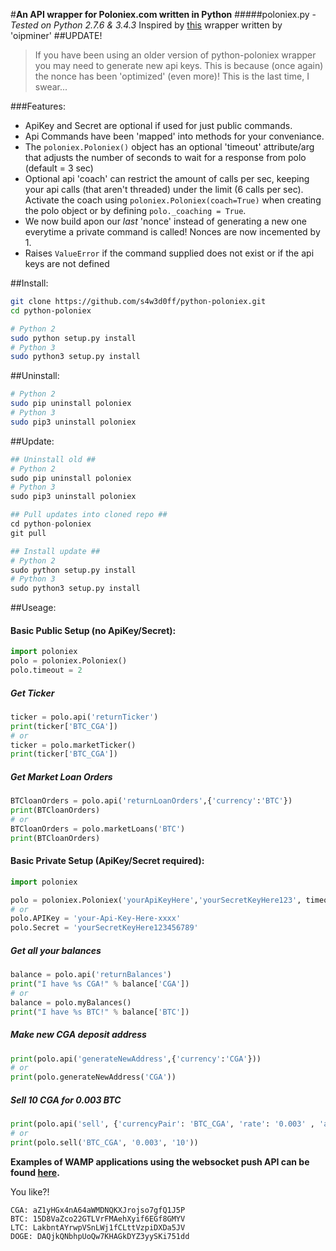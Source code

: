 #**An API wrapper for Poloniex.com written in Python**
#####poloniex.py - _Tested on Python 2.7.6 & 3.4.3_
Inspired by [this](http://pastebin.com/8fBVpjaj) wrapper written by 'oipminer'
##UPDATE!
> If you have been using an older version of python-poloniex wrapper you may need to generate new api keys. This is because (once again) the nonce has been 'optimized' (even more)! This is the last time, I swear...

###Features:
- ApiKey and Secret are optional if used for just public commands.
- Api Commands have been 'mapped' into methods for your conveniance.
- The `poloniex.Poloniex()` object has an optional 'timeout' attribute/arg that adjusts the number of seconds to wait for a response from polo (default = 3 sec)
- Optional api 'coach' can restrict the amount of calls per sec, keeping your api calls (that aren't threaded) under the limit (6 calls per sec). Activate the coach using `poloniex.Poloniex(coach=True)` when creating the polo object or by defining `polo._coaching = True`.
- We now build apon our _last_ 'nonce' instead of generating a new one everytime a private command is called! Nonces are now incemented by 1.
- Raises `ValueError` if the command supplied does not exist or if the api keys are not defined

##Install:
```bash
git clone https://github.com/s4w3d0ff/python-poloniex.git
cd python-poloniex

# Python 2
sudo python setup.py install
# Python 3
sudo python3 setup.py install
```
##Uninstall:
```bash
# Python 2
sudo pip uninstall poloniex
# Python 3
sudo pip3 uninstall poloniex
```
##Update:
```python
## Uninstall old ##
# Python 2
sudo pip uninstall poloniex
# Python 3
sudo pip3 uninstall poloniex

## Pull updates into cloned repo ##
cd python-poloniex
git pull

## Install update ##
# Python 2
sudo python setup.py install
# Python 3
sudo python3 setup.py install
```

##Useage:
#### **Basic Public Setup (no ApiKey/Secret):**
```python
import poloniex
polo = poloniex.Poloniex()
polo.timeout = 2
```
##### Get Ticker
```python
ticker = polo.api('returnTicker')
print(ticker['BTC_CGA'])
# or
ticker = polo.marketTicker()
print(ticker['BTC_CGA'])
```
##### Get Market Loan Orders
```python
BTCloanOrders = polo.api('returnLoanOrders',{'currency':'BTC'})
print(BTCloanOrders)
# or 
BTCloanOrders = polo.marketLoans('BTC')
print(BTCloanOrders)
```

#### **Basic Private Setup (ApiKey/Secret required):**
```python
import poloniex

polo = poloniex.Poloniex('yourApiKeyHere','yourSecretKeyHere123', timeout=1)
# or
polo.APIKey = 'your-Api-Key-Here-xxxx'
polo.Secret = 'yourSecretKeyHere123456789'
```
##### Get all your balances
```python
balance = polo.api('returnBalances')
print("I have %s CGA!" % balance['CGA'])
# or
balance = polo.myBalances()
print("I have %s BTC!" % balance['BTC'])
```
##### Make new CGA deposit address
```python
print(polo.api('generateNewAddress',{'currency':'CGA'}))
# or
print(polo.generateNewAddress('CGA'))
```
##### Sell 10 CGA for 0.003 BTC
```python
print(polo.api('sell', {'currencyPair': 'BTC_CGA', 'rate': '0.003' , 'amount': '10' }))
# or
print(polo.sell('BTC_CGA', '0.003', '10'))
```

**Examples of WAMP applications using the websocket push API can be found [here](https://github.com/s4w3d0ff/python-poloniex/tree/master/examples).**

You like?!
```
CGA: aZ1yHGx4nA64aWMDNQKXJrojso7gfQ1J5P
BTC: 15D8VaZco22GTLVrFMAehXyif6EGf8GMYV
LTC: LakbntAYrwpVSnLWj1fCLttVzpiDXDa5JV
DOGE: DAQjkQNbhpUoQw7KHAGkDYZ3yySKi751dd
```
